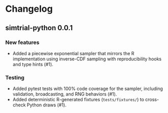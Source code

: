# Changelog

## simtrial-python 0.0.1

### New features

- Added a piecewise exponential sampler that mirrors the R implementation using
  inverse-CDF sampling with reproducibility hooks and type hints (#1).

### Testing

- Added pytest tests with 100% code coverage for the sampler, including
  validation, broadcasting, and RNG behaviors (#1).
- Added deterministic R-generated fixtures (`tests/fixtures/`) to
  cross-check Python draws (#1).
